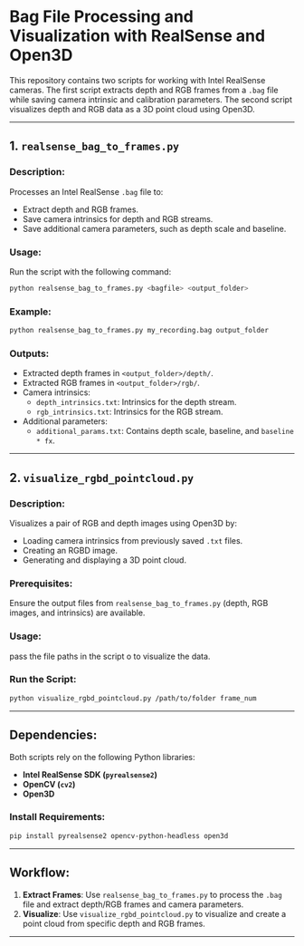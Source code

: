 # Bag File Processing and Visualization with RealSense and Open3D

This repository contains two scripts for working with Intel RealSense cameras. The first script extracts depth and RGB frames from a `.bag` file while saving camera intrinsic and calibration parameters. The second script visualizes depth and RGB data as a 3D point cloud using Open3D.

---

## 1. **`realsense_bag_to_frames.py`**
### Description:
Processes an Intel RealSense `.bag` file to:
- Extract depth and RGB frames.
- Save camera intrinsics for depth and RGB streams.
- Save additional camera parameters, such as depth scale and baseline.

### Usage:
Run the script with the following command:
```bash
python realsense_bag_to_frames.py <bagfile> <output_folder>
```

### Example:
```bash
python realsense_bag_to_frames.py my_recording.bag output_folder
```

### Outputs:
- Extracted depth frames in `<output_folder>/depth/`.
- Extracted RGB frames in `<output_folder>/rgb/`.
- Camera intrinsics:
  - `depth_intrinsics.txt`: Intrinsics for the depth stream.
  - `rgb_intrinsics.txt`: Intrinsics for the RGB stream.
- Additional parameters:
  - `additional_params.txt`: Contains depth scale, baseline, and `baseline * fx`.

---

## 2. **`visualize_rgbd_pointcloud.py`**
### Description:
Visualizes a pair of RGB and depth images using Open3D by:
- Loading camera intrinsics from previously saved `.txt` files.
- Creating an RGBD image.
- Generating and displaying a 3D point cloud.

### Prerequisites:
Ensure the output files from `realsense_bag_to_frames.py` (depth, RGB images, and intrinsics) are available.

### Usage:
pass the file paths in the script o to visualize the data.

### Run the Script:
```bash
python visualize_rgbd_pointcloud.py /path/to/folder frame_num
```

---

## Dependencies:
Both scripts rely on the following Python libraries:
- **Intel RealSense SDK (`pyrealsense2`)**
- **OpenCV (`cv2`)**
- **Open3D**

### Install Requirements:
```bash
pip install pyrealsense2 opencv-python-headless open3d
```

---

## Workflow:
1. **Extract Frames**: Use `realsense_bag_to_frames.py` to process the `.bag` file and extract depth/RGB frames and camera parameters.
2. **Visualize**: Use `visualize_rgbd_pointcloud.py` to visualize and create a point cloud from specific depth and RGB frames.

---

